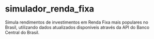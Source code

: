 # simulador_renda_fixa
 Simula rendimentos de investimentos em Renda Fixa mais populares no Brasil, utilizando dados atualizados disponíveis através da API do Banco Central do Brasil.
